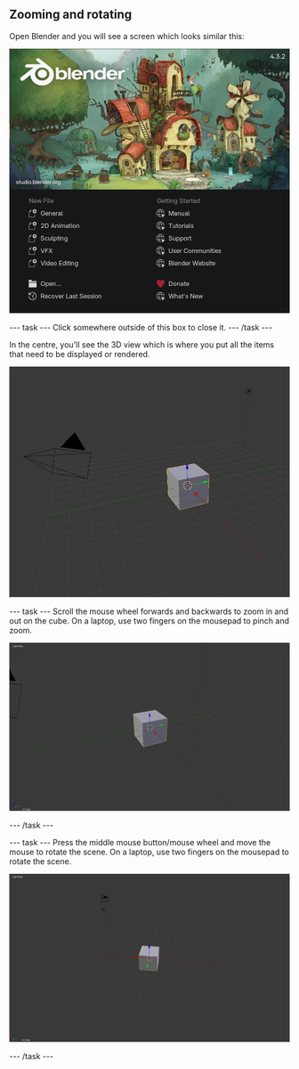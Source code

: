 ## Zooming and rotating


Open Blender and you will see a screen which looks similar this:

![Splash screen for Blender 4.3.2 with various options](images/splash-screen.png)

--- task ---
Click somewhere outside of this box to close it.
--- /task --- 

In the centre, you'll see the 3D view which is where you put all the items that need to be displayed or rendered. 

![3D view containing a cube, a camera and a light source](images/3d-view.png)

--- task ---
Scroll the mouse wheel forwards and backwards to zoom in and out on the cube. On a laptop, use two fingers on the mousepad to pinch and zoom. 

![A cube but a slightly more zoomed out version than the previous image](images/zoom-in-out.png)

--- /task ---

--- task ---
Press the middle mouse button/mouse wheel and move the mouse to rotate the scene. On a laptop, use two fingers on the mousepad to rotate the scene.

![The same cube but the angle you are looking at it has changed as the scene has been rotated.](images/rotate-scene.png)

--- /task ---
